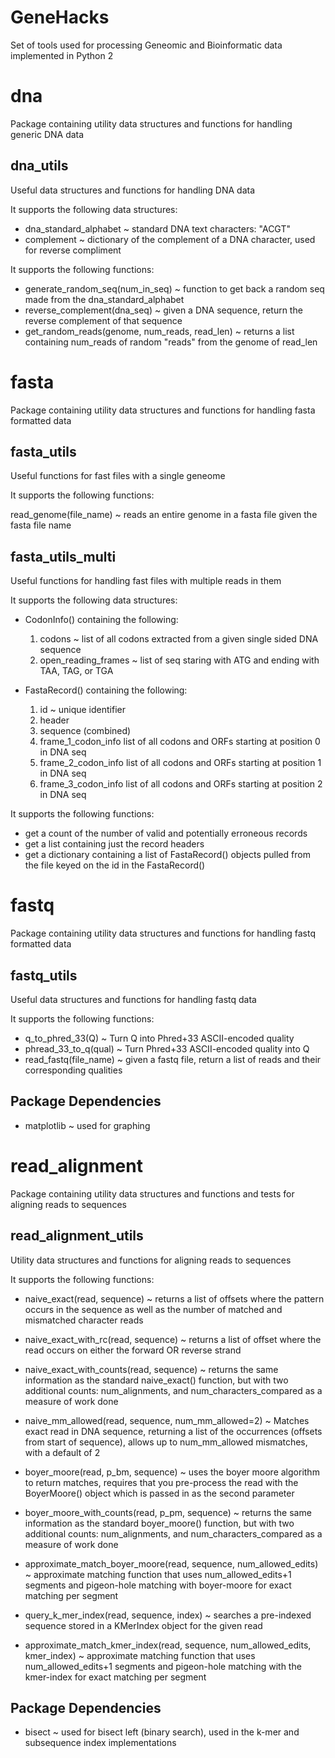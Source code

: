 # GeneHacks
Set of tools used for processing Geneomic and Bioinformatic data implemented in Python 2

# dna
Package containing utility data structures and functions for handling generic DNA data

## dna_utils
Useful data structures and functions for handling DNA data

It supports the following data structures:

* dna_standard_alphabet ~ standard DNA text characters: "ACGT"
* complement ~ dictionary of the complement of a DNA character, used for reverse compliment

It supports the following functions:

* generate_random_seq(num_in_seq) ~ function to get back a random seq made from the dna_standard_alphabet
* reverse_complement(dna_seq) ~ given a DNA sequence, return the reverse complement of that sequence
* get_random_reads(genome, num_reads, read_len) ~ returns a list containing num_reads of random "reads" from the genome of read_len

# fasta
Package containing utility data structures and functions for handling fasta formatted data

## fasta_utils
Useful functions for fast files with a single geneome

It supports the following functions:

read_genome(file_name) ~ reads an entire genome in a fasta file given the fasta file name

## fasta_utils_multi
Useful functions for handling fast files with multiple reads in them

It supports the following data structures:

* CodonInfo() containing the following:
  1. codons ~ list of all codons extracted from a given single sided DNA sequence
  2. open_reading_frames ~ list of seq staring with ATG and ending with TAA, TAG, or TGA

* FastaRecord() containing the following:
  1. id ~ unique identifier
  2. header
  3. sequence (combined)
  4. frame_1_codon_info list of all codons and ORFs starting at position 0 in DNA seq
  5. frame_2_codon_info list of all codons and ORFs starting at position 1 in DNA seq
  6. frame_3_codon_info list of all codons and ORFs starting at position 2 in DNA seq

It supports the following functions:

* get a count of the number of valid and potentially erroneous records
* get a list containing just the record headers
* get a dictionary containing a list of FastaRecord() objects pulled from the file keyed on the id in the FastaRecord()

# fastq
Package containing utility data structures and functions for handling fastq formatted data

## fastq_utils
Useful data structures and functions for handling fastq data

It supports the following functions:

* q_to_phred_33(Q) ~ Turn Q into Phred+33 ASCII-encoded quality
* phread_33_to_q(qual) ~ Turn Phred+33 ASCII-encoded quality into Q
* read_fastq(file_name) ~ given a fastq file, return a list of reads and their corresponding qualities

## Package Dependencies

* matplotlib ~ used for graphing

# read_alignment
Package containing utility data structures and functions and tests for aligning reads to sequences

## read_alignment_utils
Utility data structures and functions for aligning reads to sequences

It supports the following functions:

* naive_exact(read, sequence) ~ returns a list of offsets where the pattern occurs in the sequence as well as the number of matched and mismatched character reads
* naive_exact_with_rc(read, sequence) ~ returns a list of offset where the read occurs on either the forward OR reverse strand
* naive_exact_with_counts(read, sequence) ~ returns the same information as the standard naive_exact() function, but with two additional counts: num_alignments, and num_characters_compared as a measure of work done
* naive_mm_allowed(read, sequence, num_mm_allowed=2) ~  Matches exact read in DNA sequence, returning a list of the occurrences (offsets from start of sequence), allows up to num_mm_allowed mismatches, with a default of 2

* boyer_moore(read, p_bm, sequence) ~ uses the boyer moore algorithm to return matches, requires that you pre-process the read with the BoyerMoore() object which is passed in as the second parameter
* boyer_moore_with_counts(read, p_pm, sequence) ~ returns the same information as the standard boyer_moore() function, but with two additional counts: num_alignments, and num_characters_compared as a measure of work done
* approximate_match_boyer_moore(read, sequence, num_allowed_edits) ~ approximate matching function that uses num_allowed_edits+1 segments and pigeon-hole matching with boyer-moore for exact matching per segment

* query_k_mer_index(read, sequence, index) ~ searches a pre-indexed sequence stored in a KMerIndex object for the given read
* approximate_match_kmer_index(read, sequence, num_allowed_edits, kmer_index) ~ approximate matching function that uses num_allowed_edits+1 segments and pigeon-hole matching with the kmer-index for exact matching per segment

## Package Dependencies

* bisect ~ used for bisect left (binary search), used in the k-mer and subsequence index implementations